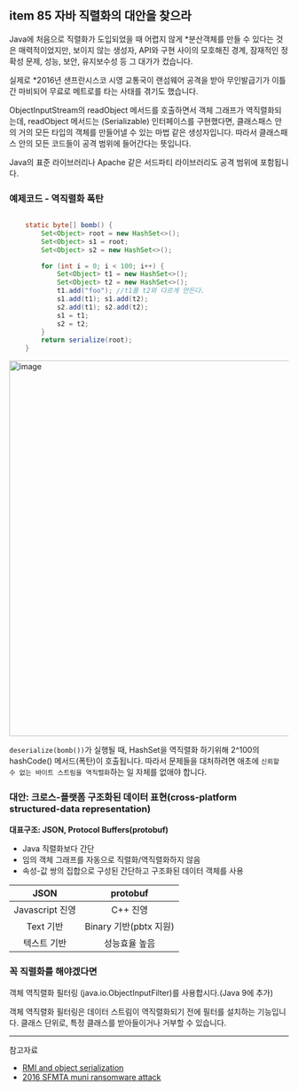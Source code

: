 ## item 85 자바 직렬화의 대안을 찾으라

Java에 처음으로 직렬화가 도입되었을 때 어렵지 않게 *분산객체를 만들 수 있다는 것은 매력적이었지만, 보이지 않는 생성자, API와 구현 사이의 모호해진 경계, 잠재적인 정확성 문제, 성능, 보안, 유지보수성 등 그 대가가 컸습니다. 

실제로 *2016년 샌프란시스코 시영 교통국이 랜섬웨어 공격을 받아 무인발급기가 이틀간 마비되어 무료로 메트로를 타는 사태를 겪기도 했습니다. 

ObjectInputStream의 readObject 메서드를 호출하면서 객체 그래프가 역직렬화되는데, readObject 메서드는 (Serializable) 인터페이스를 구현했다면, 클래스패스 안의 거의 모든 타입의 객체를 만들어낼 수 있는 마법 같은 생성자입니다. 따라서 클래스패스 안의 모든 코드들이 공격 범위에 들어간다는 뜻입니다.

Java의 표준 라이브러리나 Apache 같은 서드파티 라이브러리도 공격 범위에 포함됩니다.


### 예제코드 - 역직렬화 폭탄
```java

    static byte[] bomb() {
        Set<Object> root = new HashSet<>();
        Set<Object> s1 = root;
        Set<Object> s2 = new HashSet<>();

        for (int i = 0; i < 100; i++) {
            Set<Object> t1 = new HashSet<>();
            Set<Object> t2 = new HashSet<>();
            t1.add("foo"); //t1를 t2와 다르게 만든다.
            s1.add(t1); s1.add(t2);
            s2.add(t1); s2.add(t2);
            s1 = t1;
            s2 = t2;
        }
        return serialize(root);
    }
```

<img width="677" alt="image" src="https://user-images.githubusercontent.com/61368705/159151847-43326cd9-9a02-48c8-99fe-25912663bbd7.png">

`deserialize(bomb())`가 실행될 때, HashSet을 역직렬화 하기위해 2^100의 hashCode() 메서드(폭탄)이 호출됩니다. 따라서 문제들을 대처하려면 애초에 `신뢰할 수 없는 바이트 스트림을 역직렬화`하는 일 자체를 없애야 합니다.

### 대안: 크로스-플랫폼 구조화된 데이터 표현(cross-platform structured-data representation)

**대표구조: JSON, Protocol Buffers(protobuf)**

- Java 직렬화보다 간단
- 임의 객체 그래프를 자동으로 직렬화/역직렬화하지 않음
- 속성-값 쌍의 집합으로 구성된 간단하고 구조화된 데이터 객체를 사용


| JSON           | protobuf  |
|:-------------:| :-----:|
| Javascript 진영 | C++ 진영 |
| Text 기반      |   Binary 기반(pbtx 지원) |
| 텍스트 기반     |    성능효율 높음 |

### 꼭 직렬화를 해야겠다면

객체 역직렬화 필터링 (java.io.ObjectInputFilter)를 사용합시다.(Java 9에 추가)

객체 역직렬화 필터링은 데이터 스트림이 역직렬화되기 전에 필터를 설치하는 기능입니다. 클래스 단위로, 특정 클래스를 받아들이거나 거부할 수 있습니다. 


---
참고자료
- [RMI and object serialization](https://www.infoworld.com/article/2077275/rmi-and-object-serialization.html)
- [2016 SFMTA muni ransomware attack](https://arstechnica.com/information-technology/2016/11/san-francisco-transit-ransomware-attacker-likely-used-year-old-java-exploit/)
